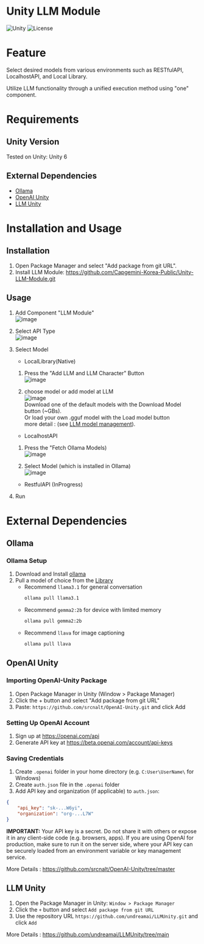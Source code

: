 # Unity LLM Module
![Unity](https://img.shields.io/badge/Unity-6000.0.37+-black.svg?style=flat&logo=unity)
![License](https://img.shields.io/badge/License-MIT-blue.svg?style=flat) 
# Feature

Select desired models from various environments such as RESTfulAPI, LocalhostAPI, and Local Library.

Utilize LLM functionality through a unified execution method using "one" component.

# Requirements

## Unity Version
Tested on Unity: Unity 6 


## External Dependencies

- [Ollama](https://github.com/Capgemini-Korea-Public/Unity-LLM-Module/blob/main/README.md#ollama)
- [OpenAI Unity](https://github.com/Capgemini-Korea-Public/Unity-LLM-Module/edit/main/README.md#openai-unity)
- [LLM Unity](https://github.com/Capgemini-Korea-Public/Unity-LLM-Module/edit/main/README.md#llm-unity)

# Installation and Usage

## Installation

1. Open Package Manager and select "Add package from git URL".
2. Install LLM Module: https://github.com/Capgemini-Korea-Public/Unity-LLM-Module.git

## Usage

1. Add Component "LLM Module"
   <br>![image](https://github.com/user-attachments/assets/46071f96-6b72-4abe-9760-5560708fdb40)
2. Select API Type
   <br>![image](https://github.com/user-attachments/assets/d4a58619-8cfd-4ccb-b07d-de6a112a889c)

3. Select Model
   
    - LocalLibrary(Native)
    1. Press the "Add LLM and LLM Character" Button
    <br>![image](https://github.com/user-attachments/assets/43dd490c-bf49-49b8-acc6-ea43207a1eb0)

    2. choose model or add model at LLM
    <br>![image](https://github.com/user-attachments/assets/0780950d-a905-4225-b4c5-0879b7f48b8d)
    <br> Download one of the default models with the Download Model button (~GBs).
    <br> Or load your own .gguf model with the Load model button 
    <br> more detail : (see [LLM model management](https://github.com/undreamai/LLMUnity?tab=readme-ov-file#llm-model-management)).
 
    - LocalhostAPI
    1. Press the "Fetch Ollama Models)
    <br>![image](https://github.com/user-attachments/assets/134e35cd-cdf7-4815-844d-e50d9509aae3)
    
    2. Select Model (which is installed in Ollama)
    <br>![image](https://github.com/user-attachments/assets/569157c7-0384-42c4-bdcc-201b3f2f4e33)

    
    - RestfulAPI (InProgress)
   
4. Run

# External Dependencies

## Ollama
### Ollama Setup

1. Download and Install [ollama](https://ollama.com/)
2. Pull a model of choice from the [Library](https://ollama.com/library)
    - Recommend `llama3.1` for general conversation
        ```bash
        ollama pull llama3.1
        ```
    - Recommend `gemma2:2b` for device with limited memory
        ```bash
        ollama pull gemma2:2b
        ```
    - Recommend `llava` for image captioning
        ```bash
        ollama pull llava
        ```

## OpenAI Unity

### Importing OpenAI-Unity Package

1. Open Package Manager in Unity (Window > Package Manager)
2. Click the + button and select "Add package from git URL"
3. Paste: `https://github.com/srcnalt/OpenAI-Unity.git` and click Add

### Setting Up OpenAI Account

1. Sign up at https://openai.com/api
2. Generate API key at https://beta.openai.com/account/api-keys

### Saving Credentials

1. Create `.openai` folder in your home directory (e.g. `C:User\UserName\` for Windows)
2. Create `auth.json` file in the `.openai` folder
3. Add API key and organization (if applicable) to `auth.json`:

  ```json
  {
      "api_key": "sk-...W6yi",
      "organization": "org-...L7W"
  }
  ```

**IMPORTANT:** Your API key is a secret. 
Do not share it with others or expose it in any client-side code (e.g. browsers, apps). 
If you are using OpenAI for production, make sure to run it on the server side, where your API key can be securely loaded from an environment variable or key management service.

More Details : https://github.com/srcnalt/OpenAI-Unity/tree/master


## LLM Unity
1.  Open the Package Manager in Unity: `Window > Package Manager`
2.  Click the `+` button and select `Add package from git URL`
3. Use the repository URL `https://github.com/undreamai/LLMUnity.git` and click `Add`

More Details : https://github.com/undreamai/LLMUnity/tree/main
